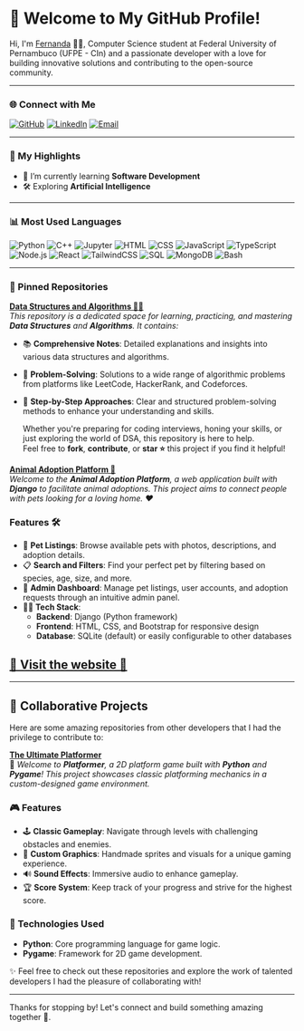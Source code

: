 # 👋 Welcome to My GitHub Profile!

Hi, I'm [Fernanda](https://github.com/fiefaneves) 👨‍💻, Computer Science student at Federal University of Pernambuco (UFPE - CIn) and a passionate developer with a love for building innovative solutions and contributing to the open-source community.

---

### 🌐 Connect with Me

[![GitHub](https://img.shields.io/badge/-GitHub-181717?style=for-the-badge&logo=github&logoColor=white)](https://github.com/fiefaneves)
[![LinkedIn](https://img.shields.io/badge/-LinkedIn-0077B5?style=for-the-badge&logo=linkedin&logoColor=white)](https://www.linkedin.com/in/fernandam-neves/)
[![Email](https://img.shields.io/badge/-Email-FF6F61?style=for-the-badge&logo=gmail&logoColor=white)](mailto:fernanda@neves.eti.br)

---

### 🌟 My Highlights

- 🌱 I’m currently learning **Software Development**
- 🛠️ Exploring **Artificial Intelligence**

---

### 📊 Most Used Languages

![Python](https://img.shields.io/badge/-Python-3776AB?logo=python&logoColor=white)
![C++](https://img.shields.io/badge/-C++-00599C?logo=c%2B%2B&logoColor=white)
![Jupyter](https://img.shields.io/badge/-Jupyter-F37626?logo=jupyter&logoColor=white)
![HTML](https://img.shields.io/badge/-HTML-E34F26?logo=html5&logoColor=white)
![CSS](https://img.shields.io/badge/-CSS-1572B6?logo=css3&logoColor=white)
![JavaScript](https://img.shields.io/badge/-JavaScript-F7DF1E?logo=javascript&logoColor=black)
![TypeScript](https://img.shields.io/badge/-TypeScript-3178C6?logo=typescript&logoColor=white)
![Node.js](https://img.shields.io/badge/-Node.js-339933?logo=node.js&logoColor=white)
![React](https://img.shields.io/badge/-React-20232A?logo=react&logoColor=61DAFB)
![TailwindCSS](https://img.shields.io/badge/-Tailwind%20CSS-38B2AC?logo=tailwind-css&logoColor=white)
![SQL](https://img.shields.io/badge/-SQL-4479A1?logo=postgresql&logoColor=white)
![MongoDB](https://img.shields.io/badge/-MongoDB-47A248?logo=mongodb&logoColor=white)
![Bash](https://img.shields.io/badge/-Bash-4EAA25?logo=gnubash&logoColor=white)

---

### 📌 Pinned Repositories
[**Data Structures and Algorithms 🧑‍💻**](https://github.com/fiefaneves/algorithm)  
*This repository is a dedicated space for learning, practicing, and mastering **Data Structures** and **Algorithms**. It contains:*

- 📚 **Comprehensive Notes**: Detailed explanations and insights into various data structures and algorithms.  
- 🧩 **Problem-Solving**: Solutions to a wide range of algorithmic problems from platforms like LeetCode, HackerRank, and Codeforces.  
- 🚀 **Step-by-Step Approaches**: Clear and structured problem-solving methods to enhance your understanding and skills.  

   Whether you're preparing for coding interviews, honing your skills, or just exploring the world of DSA, this repository is here to help.  
Feel free to **fork**, **contribute**, or **star ⭐** this project if you find it helpful!

[**Animal Adoption Platform 🐾**](https://github.com/fiefaneves/abrigo-de-animais)  
*Welcome to the **Animal Adoption Platform**, a web application built with **Django** to facilitate animal adoptions. This project aims to connect people with pets looking for a loving home. ❤️*  

### Features 🛠️

- 🐶 **Pet Listings**: Browse available pets with photos, descriptions, and adoption details.  
- 📋 **Search and Filters**: Find your perfect pet by filtering based on species, age, size, and more.  
- 📝 **Admin Dashboard**: Manage pet listings, user accounts, and adoption requests through an intuitive admin panel.  
- 🧑‍💻 **Tech Stack**:  
  - **Backend**: Django (Python framework)  
  - **Frontend**: HTML, CSS, and Bootstrap for responsive design  
  - **Database**: SQLite (default) or easily configurable to other databases 
## [**🐾 Visit the website 🐾**](https://fernandamneves.pythonanywhere.com/) 

---

## 🤝 Collaborative Projects

Here are some amazing repositories from other developers that I had the privilege to contribute to:

[**The Ultimate Platformer**](https://github.com/fiefaneves/Platformer)  
   📌 *Welcome to **Platformer**, a 2D platform game built with **Python** and **Pygame**! This project showcases classic platforming mechanics in a custom-designed game environment.*  
### 🎮 Features

- 🕹️ **Classic Gameplay**: Navigate through levels with challenging obstacles and enemies.  
- 🌟 **Custom Graphics**: Handmade sprites and visuals for a unique gaming experience.  
- 🔊 **Sound Effects**: Immersive audio to enhance gameplay.  
- 🏆 **Score System**: Keep track of your progress and strive for the highest score.  

### 🚀 Technologies Used

- **Python**: Core programming language for game logic.  
- **Pygame**: Framework for 2D game development.

✨ Feel free to check out these repositories and explore the work of talented developers I had the pleasure of collaborating with!

---

Thanks for stopping by! Let's connect and build something amazing together 🚀.
